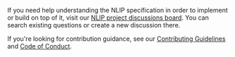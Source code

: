If you need help understanding the NLIP specification in order to implement or build on top of it, visit our [NLIP project discussions board](https://github.com/orgs/nlip-project/discussions). You can search existing questions or create a new discussion there.

If you're looking for contribution guidance, see our [Contributing Guidelines](./CONTRIBUTING.md) and [Code of Conduct](./CODE_OF_CONDUCT.md).
